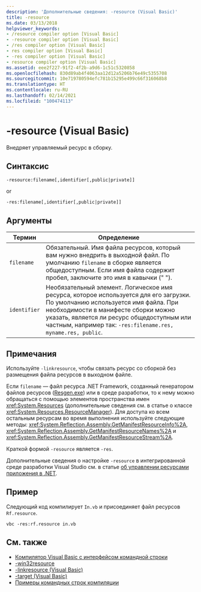 ```yaml
---
description: 'Дополнительные сведения: -resource (Visual Basic)'
title: -resource
ms.date: 03/13/2018
helpviewer_keywords:
- /resource compiler option [Visual Basic]
- -resource compiler option [Visual Basic]
- /res compiler option [Visual Basic]
- res compiler option [Visual Basic]
- -res compiler option [Visual Basic]
- resource compiler option [Visual Basic]
ms.assetid: eee2f227-91f2-4f2b-a9d6-1c51c5320858
ms.openlocfilehash: 830d89ab4f4063aa12d12a5206b76e49c5355708
ms.sourcegitcommit: 10e719780594efc781b15295e499c66f316068b8
ms.translationtype: HT
ms.contentlocale: ru-RU
ms.lasthandoff: 02/14/2021
ms.locfileid: "100474113"
---
```

# <a name="-resource-visual-basic"></a>-resource (Visual Basic)

Внедряет управляемый ресурс в сборку.  
  
## <a name="syntax"></a>Синтаксис  
  
```console  
-resource:filename[,identifier[,public|private]]  
```

or  

```console
-res:filename[,identifier[,public|private]]  
```  
  
## <a name="arguments"></a>Аргументы  
  
|Термин|Определение|  
|---|---|  
|`filename`|Обязательный. Имя файла ресурсов, который вам нужно внедрить в выходной файл. По умолчанию `filename` в сборке является общедоступным. Если имя файла содержит пробел, заключите это имя в кавычки (" ").|  
|`identifier`|Необязательный элемент. Логическое имя ресурса, которое используется для его загрузки. По умолчанию используется имя файла. При необходимости в манифесте сборки можно указать, является ли ресурс общедоступным или частным, например так: `-res:filename.res, myname.res, public`.|  
  
## <a name="remarks"></a>Примечания  

 Используйте `-linkresource`, чтобы связать ресурс со сборкой без размещения файла ресурсов в выходном файле.  
  
 Если `filename` — файл ресурса .NET Framework, созданный генератором файлов ресурсов ([Resgen.exe](../../../framework/tools/resgen-exe-resource-file-generator.md)) или в среде разработки, то к нему можно обращаться с помощью элементов пространства имен <xref:System.Resources> (дополнительные сведения см. в статье о классе <xref:System.Resources.ResourceManager>). Для доступа ко всем остальным ресурсам во время выполнения используйте следующие методы: <xref:System.Reflection.Assembly.GetManifestResourceInfo%2A>, <xref:System.Reflection.Assembly.GetManifestResourceNames%2A> и <xref:System.Reflection.Assembly.GetManifestResourceStream%2A>.  
  
 Краткой формой `-resource` является `-res`.  
  
 Дополнительные сведения о настройке `-resource` в интегрированной среде разработки Visual Studio см. в статье [об управлении ресурсами приложения в .NET](/visualstudio/ide/managing-application-resources-dotnet).  
  
## <a name="example"></a>Пример  

 Следующий код компилирует `In.vb` и присоединяет файл ресурсов `Rf.resource`.  
  
```console
vbc -res:rf.resource in.vb  
```  
  
## <a name="see-also"></a>См. также

- [Компилятор Visual Basic с интерфейсом командной строки](index.md)
- [-win32resource](win32resource.md)
- [-linkresource (Visual Basic)](linkresource.md)
- [-target (Visual Basic)](target.md)
- [Примеры командных строк компиляции](sample-compilation-command-lines.md)
